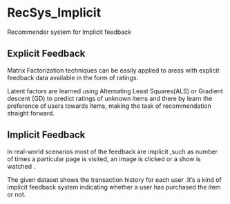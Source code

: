 # RecSys_Implicit
Recommender system for Implicit feedback

## Explicit Feedback
Matrix Factorization techniques can be easily applied to areas with explicit feedback data available in the form of ratings.

Latent factors are learned using Alternating Least Squares(ALS) or Gradient descent (GD) to predict ratings of unknown items and there by learn the preference of users towards items, making the task of recommendation straight forward.

## Implicit Feedback
In real-world scenarios most of the feedback are implicit ,such as number of times a particular page is visited, an image is clicked or a show is watched .

The given dataset shows the transaction history for each user .It’s a kind of implicit feedback system indicating whether a user has purchased the item or not.
